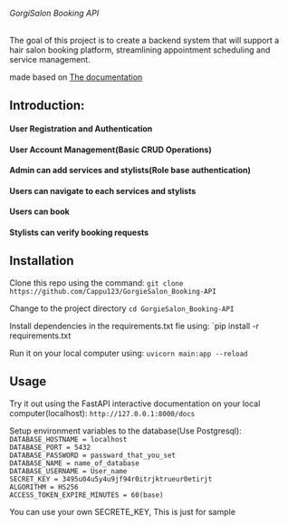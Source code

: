<em>GorgiSalon Booking API</em></br></br>

The goal of this project is to create a backend system that will support a hair salon booking platform, streamlining appointment scheduling and service management.

made based on [The documentation](https://fastapi.tiangolo.com/)

## Introduction:


#### User Registration and Authentication

#### User Account Management(Basic CRUD Operations)

#### Admin can add services and stylists(Role base authentication)

#### Users can navigate to each services and stylists

#### Users can book

#### Stylists can verify booking requests



## Installation

Clone this repo using the command:
`git clone https://github.com/Cappu123/GorgieSalon_Booking-API`

Change to the project directory
`cd GorgieSalon_Booking-API`

Install dependencies in the requirements.txt fie using:
`pip install -r requirements.txt

Run it on your local computer using:
`uvicorn main:app --reload`

## Usage

Try it out using the FastAPI interactive documentation
on your local computer(localhost):
`http://127.0.0.1:8000/docs`

Setup environment variables to the database(Use Postgresql):
`DATABASE_HOSTNAME = localhost`</br>
`DATABASE_PORT = 5432`</br>
`DATABASE_PASSWORD = passward_that_you_set`</br>
`DATABASE_NAME = name_of_database`</br>
`DATABASE_USERNAME = User_name`</br>
`SECRET_KEY = 3495u04u5y4u9jf94r0itrjktrueur0etirjt`</br>
`ALGORITHM = HS256`</br>
`ACCESS_TOKEN_EXPIRE_MINUTES = 60(base)`</br>

You can use your own SECRETE_KEY, This is just for sample
